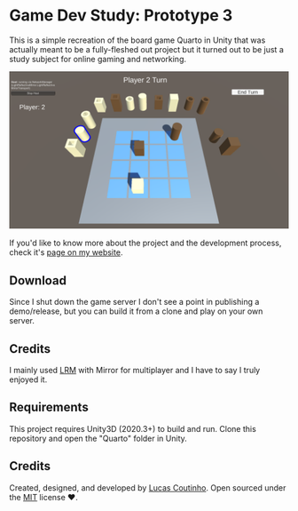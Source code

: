 # Game Dev Study: Prototype 3
This is a simple recreation of the board game Quarto in Unity that was actually meant to be a fully-fleshed out project but it turned out to be just a study subject for online gaming and networking.

![Prototype Image](https://github.com/lcscout/GDSTD-Prototype-3/blob/main/thumbnail.png "Prototype Image")

If you'd like to know more about the project and the development process, check it's [page on my website](https://lucascoutinho.me/projects/gdstd3).

## Download
Since I shut down the game server I don't see a point in publishing a demo/release, but you can build it from a clone and play on your own server.

## Credits
I mainly used [LRM](https://github.com/Derek-R-S/Light-Reflective-Mirror) with Mirror for multiplayer and I have to say I truly enjoyed it.

## Requirements
This project requires Unity3D (2020.3+) to build and run. Clone this repository and open the "Quarto" folder in Unity.

## Credits
Created, designed, and developed by [Lucas Coutinho](https://lucascoutinho.me). Open sourced under the [MIT](https://github.com/lcscout/gdstd-3-unity/blob/main/LICENSE) license ❤️.

